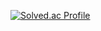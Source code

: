 [![Solved.ac Profile](http://mazassumnida.wtf/api/v2/generate_badge?boj=doubleclip)](https://solved.ac/doubleclip/)
